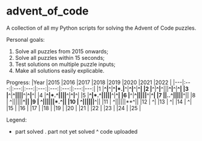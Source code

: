 # advent_of_code
A collection of all my Python scripts for solving the Advent of Code puzzles.

Personal goals:
1) Solve all puzzles from 2015 onwards;
2) Solve all puzzles within 15 seconds;
3) Test solutions on multiple puzzle inputs;
4) Make all solutions easily explicable.

Progress:
|Year   |2015   |2016   |2017   |2018   |2019   |2020   |2021   |2022   |
|---|:---:|:---:|:---:|:---:|:---:|:---:|:---:|---:|
|1  |**^|**^|**^|*.|**^|**^|**^|**^|
|2  |**^|**^|**^|||**^|**^|**^|
|3  |**^|**^||||**^|**^|**^|
|4  |**^|*.^||||**^|**^|**^|
|5  |**^|*.^|||||**^|**^|
|6  |**^|**^|||||**^|**^|
|7  ||..^|||||**^||
|8  |   ^||||||**^||
|9  |   ^||||||*.^||
|10 |   ^||||||**^||
|11 |   ^||||||**^||
|12 |   ^|
|13 |   ^|
|14 |   ^|
|15 |
|16 |
|17 |
|18 |
|19 |
|20 |
|21 |
|22 |
|23 |
|24 |
|25 |

Legend:
* part solved
. part not yet solved
^ code uploaded
